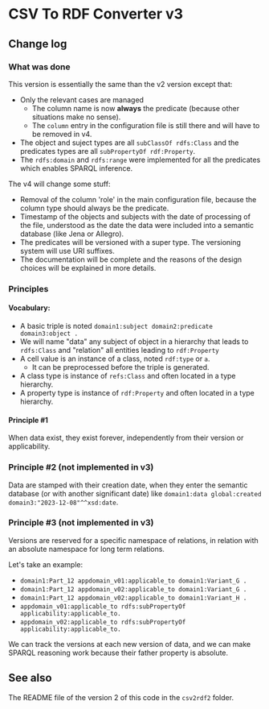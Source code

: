 # CSV To RDF Converter v3

## Change log

### What was done

This version is essentially the same than the v2 version except that:

* Only the relevant cases are managed
    * The column name is now **always** the predicate (because other situations make no sense).
    * The `column` entry in the configuration file is still there and will have to be removed in v4.
* The object and suject types are all `subClassOf rdfs:Class` and the predicates types are all `subPropertyOf rdf:Property`.
* The `rdfs:domain` and `rdfs:range` were implemented for all the predicates which enables SPARQL inference.

The v4 will change some stuff:

* Removal of the column 'role' in the main configuration file, because the column type should always be the predicate.
* Timestamp of the objects and subjects with the date of processing of the file, understood as the date the data were included into a semantic database (like Jena or Allegro).
* The predicates will be versioned with a super type. The versioning system will use URI suffixes.
* The documentation will be complete and the reasons of the design choices will be explained in more details.


### Principles

#### Vocabulary:

* A basic triple is noted `domain1:subject domain2:predicate domain3:object .`
* We will name "data" any subject of object in a hierarchy that leads to `rdfs:Class` and "relation" all entities leading to `rdf:Property`
* A cell value is an instance of a class, noted `rdf:type` or `a`.
    * It can be preprocessed before the triple is generated.
* A class type is instance of `refs:Class` and often located in a type hierarchy.
* A property type is instance of `rdf:Property` and often located in a type hierarchy.

#### Principle #1

When data exist, they exist forever, independently from their version or applicability.

### Principle #2 (not implemented in v3)

Data are stamped with their creation date, when they enter the semantic database (or with another significant date) like `domain1:data global:created domain3:"2023-12-08"^^xsd:date`.

### Principle #3 (not implemented in v3)

Versions are reserved for a specific namespace of relations, in relation with an absolute namespace for long term relations.

Let's take an example:

* `domain1:Part_12 appdomain_v01:applicable_to domain1:Variant_G .`
* `domain1:Part_12 appdomain_v02:applicable_to domain1:Variant_G .`
* `domain1:Part_12 appdomain_v02:applicable_to domain1:Variant_H .`
* `appdomain_v01:applicable_to rdfs:subPropertyOf applicability:applicable_to.`
* `appdomain_v02:applicable_to rdfs:subPropertyOf applicability:applicable_to.`

We can track the versions at each new version of data, and we can make SPARQL reasoning work because their father property is absolute.

## See also

The README file of the version 2 of this code in the `csv2rdf2` folder.

